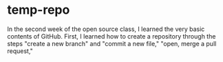 # temp-repo
In the second week of the open source class, I learned the very basic contents of GitHub. First, I learned how to create a repository through the steps "create a new branch" and "commit a new file," "open, merge a pull request,"
